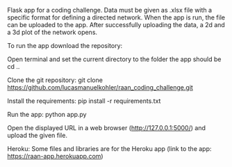 Flask app for a coding challenge. Data must be given as .xlsx file with a specific format for defining a directed network. When the app is run, the file can be uploaded to the app. After successfully uploading the data, a 2d and a 3d plot of the network opens. 


To run the app download the repository:

Open terminal and set the current directory to the folder the app should be
cd ..

Clone the git repository:
git clone https://github.com/lucasmanuelkohler/raan_coding_challenge.git

Install the requirements:
pip install -r requirements.txt

Run the app:
python app.py

Open the displayed URL in a web browser (http://127.0.0.1:5000/) and upload the given file. 

Heroku:
Some files and libraries are for the Heroku app (link to the app: https://raan-app.herokuapp.com)
